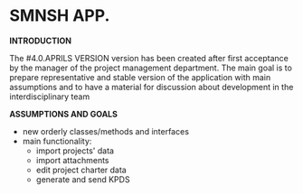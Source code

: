 
# SMNSH APP.

**INTRODUCTION**

The \#4.0.APRILS VERSION version has been created after first acceptance by the manager of the project management department. The main goal is to prepare representative and stable version of the application with main assumptions and to have a material for discussion about development in the interdisciplinary team

**ASSUMPTIONS AND GOALS**

* new orderly classes/methods and interfaces
* main functionality:
    * import projects' data
    * import attachments
    * edit project charter data
    * generate and send KPDS

